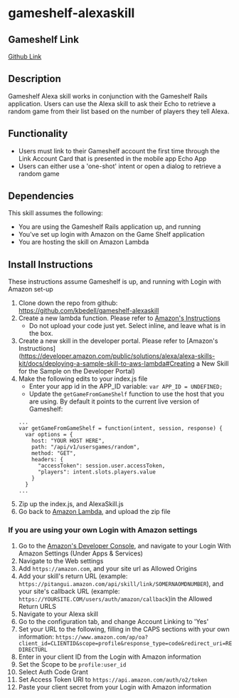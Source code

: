 # gameshelf-alexaskill

## Gameshelf Link
[Github Link](https://github.com/kbedell/gameshelf)

## Description
Gameshelf Alexa skill works in conjunction with the Gameshelf Rails application. Users can use the Alexa skill to ask their Echo to retrieve a random game from their list based on the number of players they tell Alexa.

## Functionality
* Users must link to their Gameshelf account the first time through the Link Account Card that is presented in the mobile app Echo App
* Users can either use a 'one-shot' intent or open a dialog to retrieve a random game

## Dependencies
This skill assumes the following:
* You are using the Gameshelf Rails application up, and running
* You've set up login with Amazon on the Game Shelf application
* You are hosting the skill on Amazon Lambda

## Install Instructions
These instructions assume Gameshelf is up, and running with Login with Amazon set-up

1. Clone down the repo from github: https://github.com/kbedell/gameshelf-alexaskill
2. Create a new lambda function. Please refer to [Amazon's Instructions](https://developer.amazon.com/public/solutions/alexa/alexa-skills-kit/docs/developing-an-alexa-skill-as-a-lambda-function)
    -  Do not upload your code just yet. Select inline, and leave what is in the box.
5. Create a new skill in the developer portal. Please refer to [Amazon's Instructions](https://developer.amazon.com/public/solutions/alexa/alexa-skills-kit/docs/deploying-a-sample-skill-to-aws-lambda#Creating a New Skill for the Sample on the Developer Portal)
6. Make the following edits to your index.js file
    -  Enter your app id in the APP_ID variable: `var APP_ID = UNDEFINED;`
    -  Update the `getGameFromGameShelf` function to use the host that you are using. By default it points to the current live version of Gameshelf:
    ```
    ...
    var getGameFromGameShelf = function(intent, session, response) {
      var options = {
        host: "YOUR HOST HERE",
        path: "/api/v1/usersgames/random",
        method: "GET",
        headers: {
          "accessToken": session.user.accessToken,
          "players": intent.slots.players.value
        }
      }
    ...
    ```
7. Zip up the index.js, and AlexaSkill.js
8. Go back to [Amazon Lambda](https://console.aws.amazon.com/lambda), and upload the zip file

### If you are using your own Login with Amazon settings
1. Go to the [Amazon's Developer Console](https://developer.amazon.com/), and navigate to your Login With Amazon Settings (Under Apps & Services)
2. Navigate to the Web settings
3. Add `https://amazon.com`, and your site url as Allowed Origins
4. Add your skill's return URL (example: `https://pitangui.amazon.com/api/skill/link/SOMERNAOMDNUMBER`), and your site's callback URL (example: `https://YOURSITE.COM/users/auth/amazon/callback`)in the Allowed Return URLS
5. Navigate to your Alexa skill
6. Go to the configuration tab, and change Account Linking to 'Yes'
7. Set your URL to the following, filling in the CAPS sections with your own information: `https://www.amazon.com/ap/oa?client_id=CLIENTID&scope=profile&response_type=code&redirect_uri=REDIRECTURL`
8. Enter in your client ID from the Login with Amazon information
9. Set the Scope to be `profile:user_id`
10. Select Auth Code Grant
11. Set Access Token URI to `https://api.amazon.com/auth/o2/token`
12. Paste your client secret from your Login with Amazon information

